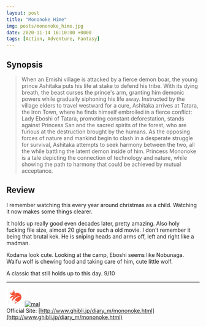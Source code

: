 ```yaml
---
layout: post
title: "Mononoke Hime"
img: posts/mononoke_hime.jpg 
date: 2020-11-14 16:10:00 +0000
tags: [Action, Adventure, Fantasy]
---
```


## Synopsis
>When an Emishi village is attacked by a fierce demon boar, the young prince Ashitaka puts his life at stake to defend his tribe. With its dying breath, the beast curses the prince's arm, granting him demonic powers while gradually siphoning his life away. Instructed by the village elders to travel westward for a cure, Ashitaka arrives at Tatara, the Iron Town, where he finds himself embroiled in a fierce conflict: Lady Eboshi of Tatara, promoting constant deforestation, stands against Princess San and the sacred spirits of the forest, who are furious at the destruction brought by the humans. As the opposing forces of nature and mankind begin to clash in a desperate struggle for survival, Ashitaka attempts to seek harmony between the two, all the while battling the latent demon inside of him. Princess Mononoke is a tale depicting the connection of technology and nature, while showing the path to harmony that could be achieved by mutual acceptance.

## Review
I remember watching this every year around christmas as a child. Watching it now makes some things clearer.

It holds up really good even decades later, pretty amazing. Also holy fucking file size, almost 20 gigs for such a old movie. I don't remember it being that brutal kek. He is sniping heads and arms off, left and right like a madman.

Kodama look cute. Looking at the camp, Eboshi seems like Nobunaga. Waifu wolf is chewing food and taking care of him, cute little wolf.
   
A classic that still holds up to this day. 9/10

---

[![kitsu](..\assets\img\kitsu.png)](https://kitsu.io/anime/princess-mononoke)[![mal](..\assets\img\mal.ico)](https://myanimelist.net/anime/164/Mononoke_Hime)  
Official Site: [http://www.ghibli.jp/diary_m/mononoke.html](http://www.ghibli.jp/diary_m/mononoke.html)